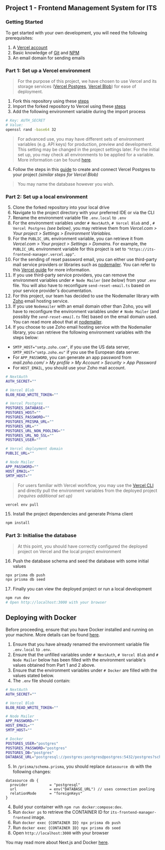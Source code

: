 ## Project 1 - Frontend Management System for ITS

### Getting Started

To get started with your own development, you will need the following prerequisites:

1. A [Vercel account](https://vercel.com/signup)
2. Basic knowledge of [Git](https://git-scm.com/doc) and [NPM](https://www.npmjs.com/)
3. An email domain for sending emails

### Part 1: Set up a Vercel environment

> For the purpose of this project, we have chosen to use Vercel and its storage services ([Vercel Postgres](https://vercel.com/docs/storage/vercel-postgres), [Vercel Blob](https://vercel.com/docs/storage/vercel-blob)) for ease of deployment.

1. Fork this repository using these [steps](https://docs.github.com/en/pull-requests/collaborating-with-pull-requests/working-with-forks/fork-a-repo#forking-a-repository)
2. Import the forked repository to Vercel using these [steps](https://vercel.com/docs/getting-started-with-vercel/import)
3. Add the following environment variable during the import process

```bash
# Key: AUTH_SECRET
# Value:
openssl rand -base64 32
```

> For advanced use, you may have different sets of environment variables (e.g. API keys) for production, preview and development. This setting may be changed in the project settings later. For the initial set up, you may check all environments to be applied for a variable. More information can be found [here](https://vercel.com/docs/projects/environment-variables#environments).

4. Follow the steps in this [guide](https://vercel.com/docs/storage/vercel-postgres/quickstart#create-a-postgres-database) to create and connect Vercel Postgres to your project _(similar steps for Vercel Blob)_

> You may name the database however you wish.

### Part 2: Set up a local environment

5. Clone the forked repository into your local drive
6. Navigate to the project directory with your preferred IDE or via the CLI
7. Rename the environment variable file `.env.local` to `.env`
8. For the environment variables under `# NextAuth`, `# Vercel Blob` and , `# Vercel Postgres` _(see below)_, you may retrieve them from _Vercel.com > Your project > Settings > Environment Variables._
9. For the `PUBLIC_URL` environment variable, you can retrieve it from _Vercel.com > Your project > Settings > Domains._ For example, the `PUBLIC_URL` environment variable for this project is set to `"https://its-frontend-manager.vercel.app"`.
10. For the sending of reset password email, you can either use third-party mail service providers or libraries such as [nodemailer](https://nodemailer.com/). You can refer to this [Vercel guide](https://vercel.com/guides/sending-emails-from-an-application-on-vercel) for more information.
11. If you use third-party service providers, you can remove the environment variables under `# Node Mailer` (_see below_) from your `.env` file. You will also have to reconfigure `send-reset-email.ts` based on your service provider's documentation.
12. For this project, our team has decided to use the Nodemailer library with [Zoho](https://www.zoho.com/mail/) email hosting service.
13. If you use `Nodemailer` with an email domain other than Zoho, you will have to reconfigure the environment variables under `# Node Mailer` (and possibly the _`send-reset-email.ts`_ file) based on the email domain used. You can read more about that at [nodemailer](https://nodemailer.com/).
14. If you choose to use Zoho email hosting service with the Nodemailer library, you can retrieve the following environment variables with the steps below:
- `SMTP_HOST="smtp.zoho.com"`, if you use the US data server, `SMTP_HOST="smtp.zoho.eu"` if you use the European data server.
- For `APP_PASSWORD`, you can generate an app password from _mail.zoho.com/ > My profile > My Account > Security > App Password_
- For `HOST_EMAIL`, you should use your Zoho mail account.

```bash
# NextAuth
AUTH_SECRET=""

# Vercel Blob
BLOB_READ_WRITE_TOKEN=""

# Vercel Postgres
POSTGRES_DATABASE=""
POSTGRES_HOST=""
POSTGRES_PASSWORD=""
POSTGRES_PRISMA_URL=""
POSTGRES_URL=""
POSTGRES_URL_NON_POOLING=""
POSTGRES_URL_NO_SSL=""
POSTGRES_USER=""

# Vercel deployment domain
PUBLIC_URL=""

# Node Mailer
APP_PASSWORD=""
HOST_EMAIL=""
SMTP_HOST=""
```

> For users familiar with Vercel workflow, you may use the [Vercel CLI](https://vercel.com/docs/cli) and directly pull the environment variables from the deployed project _(requires additional set up)_

```bash
vercel env pull
```

15. Install the project dependencies and generate Prisma client

```bash
npm install
```

### Part 3: Initialise the database

> At this point, you should have correctly configured the deployed project on Vercel and the local project environment

16. Push the database schema and seed the database with some initial values

```bash
npx prisma db push
npx prisma db seed
```

17. Finally you can view the deployed project or run a local development

```bash
npm run dev
# Open http://localhost:3000 with your browser
```

## Deploying with Docker

Before proceeding, ensure that you have Docker installed and running on your machine. More details can be found [here](https://docs.docker.com/get-docker/).

1. Ensure that you have already renamed the environment variable file `.env.local` to `.env`.
2. Ensure that the unfilled variables under `# NextAuth`, `# Vercel Blob` and `# Node Mailer` below has been filled with the environment variable's values obtained from Part 1 and 2 above.
3. Ensure that the environment variables under `# Docker` are filled with the values stated below.
4. The `.env` file should contain:
```bash
# NextAuth
AUTH_SECRET=""

# Vercel Blob
BLOB_READ_WRITE_TOKEN=""

# Node Mailer
APP_PASSWORD=""
HOST_EMAIL=""
SMTP_HOST=""

# Docker
POSTGRES_USER="postgres"
POSTGRES_PASSWORD="postgres"
POSTGRES_DB="postgres"
DATABASE_URL="postgresql://postgres:postgres@postgres:5432/postgres?schema=public"
```
5. In `/prisma/schema.prisma`, you should replace `datasource db` with the following changes:
```
datasource db {
  provider          = "postgresql"
  url               = env("DATABASE_URL") // uses connection pooling
  relationMode      = "foreignKeys"
}
```
4. Build your container with `npm run docker:compose:dev`.
5. Run `docker ps` to retrieve the CONTAINER ID for `its-frontend-manager-frontend` image.
6. Run `docker exec {CONTAINER ID} npx prisma db push`
7. Run `docker exec {CONTAINER ID} npx prisma db seed`
8. Open `http://localhost:3000` with your browser

You may read more about Next.js and Docker [here](https://nextjs.org/docs/app/building-your-application/deploying#docker-image).

